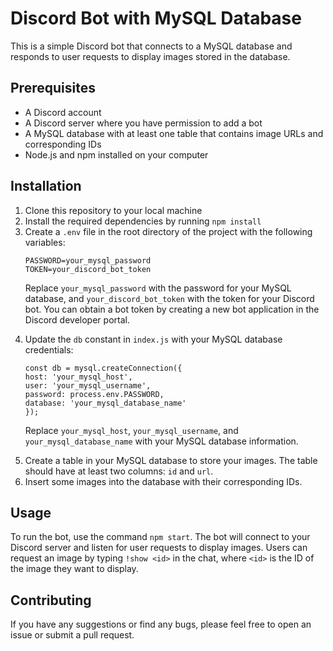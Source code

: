 <!DOCTYPE html>
<html>
  <head>
  </head>
  <body>
    <h1>Discord Bot with MySQL Database</h1>
    <p>This is a simple Discord bot that connects to a MySQL database and responds to user requests to display images stored in the database.</p>
    <h2>Prerequisites</h2>
<ul>
  <li>A Discord account</li>
  <li>A Discord server where you have permission to add a bot</li>
  <li>A MySQL database with at least one table that contains image URLs and corresponding IDs</li>
  <li>Node.js and npm installed on your computer</li>
</ul>

<h2>Installation</h2>
<ol>
  <li>Clone this repository to your local machine</li>
  <li>Install the required dependencies by running <code>npm install</code></li>
  <li>Create a <code>.env</code> file in the root directory of the project with the following variables:</li>
  <pre><code>PASSWORD=your_mysql_password
TOKEN=your_discord_bot_token
</code></pre>
<p>Replace <code>your_mysql_password</code> with the password for your MySQL database, and <code>your_discord_bot_token</code> with the token for your Discord bot. You can obtain a bot token by creating a new bot application in the Discord developer portal.</p>
<li>Update the <code>db</code> constant in <code>index.js</code> with your MySQL database credentials:</li>
<pre><code>const db = mysql.createConnection({
host: 'your_mysql_host',
user: 'your_mysql_username',
password: process.env.PASSWORD,
database: 'your_mysql_database_name'
});
</code></pre>
<p>Replace <code>your_mysql_host</code>, <code>your_mysql_username</code>, and <code>your_mysql_database_name</code> with your MySQL database information.</p>
<li>Create a table in your MySQL database to store your images. The table should have at least two columns: <code>id</code> and <code>url</code>.</li>
<li>Insert some images into the database with their corresponding IDs.</li>
</ol>
<h2>Usage</h2>
<p>To run the bot, use the command <code>npm start</code>. The bot will connect to your Discord server and listen for user requests to display images. Users can request an image by typing <code>!show &lt;id&gt;</code> in the chat, where <code>&lt;id&gt;</code> is the ID of the image they want to display.</p>

<h2>Contributing</h2>
<p>If you have any suggestions or find any bugs, please feel free to open an issue or submit a pull request.</p>

  </body>
</html>
